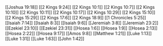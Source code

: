 [[Joshua 19:18]]
[[2 Kings 9:24]]
[[2 Kings 10:1]]
[[2 Kings 10:7]]
[[2 Kings 10:10]]
[[2 Kings 10:11]]
[[2 Kings 10:17]]
[[2 Kings 10:29]]
[[2 Kings 15:10]]
[[2 Kings 15:29]]
[[2 Kings 17:6]]
[[2 Kings 18:9]]
[[1 Chronicles 5:25]]
[[Isaiah 7:14]]
[[Isaiah 8:3]]
[[Isaiah 9:6]]
[[Jeremiah 3:8]]
[[Jeremiah 23:2]]
[[Ezekiel 23:10]]
[[Ezekiel 23:31]]
[[Hosea 1:6]]
[[Hosea 1:9]]
[[Hosea 2:13]]
[[Hosea 2:22]]
[[Hosea 9:17]]
[[Amos 9:8]]
[[Matthew 1:21]]
[[Luke 1:13]]
[[Luke 1:31]]
[[Luke 1:63]]
[[John 1:42]]
